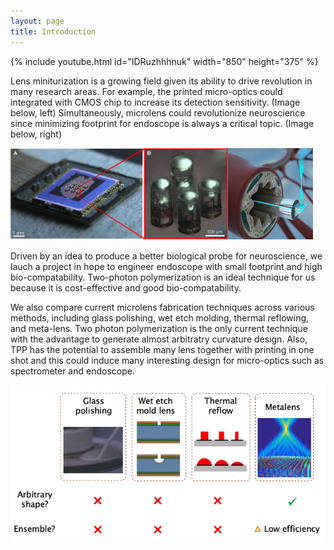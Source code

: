 ```yaml
---
layout: page
title: Introduction
---
```

{% include youtube.html id="IDRuzhhhnuk" width="850" height="375" %}

Lens miniturization is a growing field given its ability to drive revolution in many research areas. For example, the printed micro-optics could integrated with CMOS chip to increase its detection sensitivity. (Image below, left) Simultaneously, microlens could revolutionize neuroscience since minimizing footprint for endoscope is always a critical topic. (Image below, right) 

![](/assets/img/mini.png)

Driven by an idea to produce a better biological probe for neuroscience, we lauch a project in hope to engineer endoscope with small footprint and high bio-compatability. Two-photon polymerization is an ideal technique for us because it is cost-effective and good bio-compatability. 

We also compare current microlens fabrication techniques across various methods, including glass polishing, wet etch molding, thermal reflowing, and meta-lens. Two photon polymerization is the only current technique with the advantage to generate almost arbitratry curvature design. Also, TPP has the potential to assemble many lens together with printing in one shot and this could induce many interesting design for micro-optics such as spectrometer and endoscope.

![](/assets/img/compare.png)
